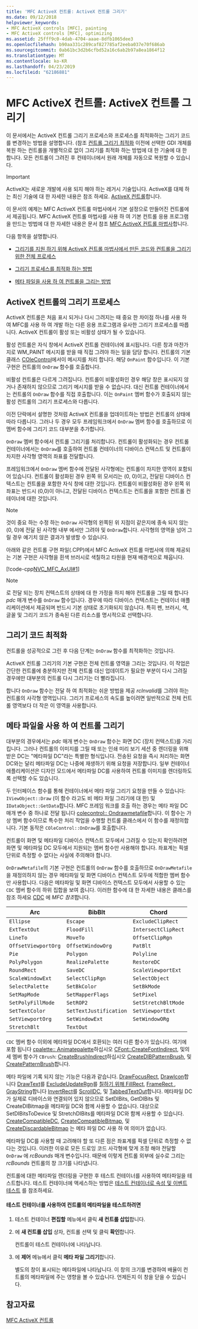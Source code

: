 ```yaml
---
title: 'MFC ActiveX 컨트롤: ActiveX 컨트롤 그리기'
ms.date: 09/12/2018
helpviewer_keywords:
- MFC ActiveX controls [MFC], painting
- MFC ActiveX controls [MFC], optimizing
ms.assetid: 25fff9c0-4dab-4704-aaae-8dfb1065dee3
ms.openlocfilehash: b90aa331c289caf827785af2eeba037e70f686ab
ms.sourcegitcommit: 0ab61bc3d2b6cfbd52a16c6ab2b97a8ea1864f12
ms.translationtype: MT
ms.contentlocale: ko-KR
ms.lasthandoff: 04/23/2019
ms.locfileid: "62186881"
---
```

# <a name="mfc-activex-controls-painting-an-activex-control"></a>MFC ActiveX 컨트롤: ActiveX 컨트롤 그리기

이 문서에서는 ActiveX 컨트롤 그리기 프로세스와 프로세스를 최적화하는 그리기 코드를 변경하는 방법을 설명합니다. (참조 [컨트롤 그리기 최적화](../mfc/optimizing-control-drawing.md) 이전에 선택한 GDI 개체를 복원 하는 컨트롤을 개별적으로 없이 그리기를 최적화 하는 방법에 대 한 기술에 대 한 합니다. 모든 컨트롤이 그려진 후 컨테이너에서 원래 개체를 자동으로 복원할 수 있습니다.

>[!IMPORTANT]
> ActiveX는 새로운 개발에 사용 되지 해야 하는 레거시 기술입니다. ActiveX를 대체 하는 최신 기술에 대 한 자세한 내용은 참조 하세요. [ActiveX 컨트롤](activex-controls.md)합니다.

이 문서의 예제는 MFC ActiveX 컨트롤 마법사에서 기본 설정으로 만들어진 컨트롤에서 제공됩니다. MFC ActiveX 컨트롤 마법사를 사용 하 여 기본 컨트롤 응용 프로그램을 만드는 방법에 대 한 자세한 내용은 문서 참조 [MFC ActiveX 컨트롤 마법사](../mfc/reference/mfc-activex-control-wizard.md)합니다.

다음 항목을 설명합니다.

- [그리기를 지원 하기 위해 ActiveX 컨트롤 마법사에서 만든 코드와 컨트롤을 그리기 위한 전체 프로세스](#_core_the_painting_process_of_an_activex_control)

- [그리기 프로세스를 최적화 하는 방법](#_core_optimizing_your_paint_code)

- [메타 파일을 사용 하 여 컨트롤을 그리는 방법](#_core_painting_your_control_using_metafiles)

##  <a name="_core_the_painting_process_of_an_activex_control"></a> ActiveX 컨트롤의 그리기 프로세스

ActiveX 컨트롤은 처음 표시 되거나 다시 그려지는 때 중요 한 차이점 하나를 사용 하 여 MFC를 사용 하 여 개발 하는 다른 응용 프로그램과 유사한 그리기 프로세스를 따릅니다. ActiveX 컨트롤이 활성 또는 비활성 상태가 될 수 있습니다.

활성 컨트롤은 자식 창에서 ActiveX 컨트롤 컨테이너에 표시됩니다. 다른 창과 마찬가지로 WM_PAINT 메시지를 받을 때 직접 그려야 하는 일을 담당 합니다. 컨트롤의 기본 클래스 [COleControl](../mfc/reference/colecontrol-class.md)에서이 메시지를 처리 합니다. 해당 `OnPaint` 함수입니다. 이 기본 구현은 컨트롤의 `OnDraw` 함수를 호출합니다.

비활성 컨트롤은 다르게 그려집니다. 컨트롤이 비활성화인 경우 해당 창은 표시되지 않거나 존재하지 않으므로 그리기 메시지를 받을 수 없습니다. 대신 컨트롤 컨테이너에서는 컨트롤의 `OnDraw` 함수를 직접 호출합니다. 이는 `OnPaint` 멤버 함수가 호출되지 않는 활성 컨트롤의 그리기 프로세스와 다릅니다.

이전 단락에서 설명한 것처럼 ActiveX 컨트롤을 업데이트하는 방법은 컨트롤의 상태에 따라 다릅니다. 그러나 두 경우 모두 프레임워크에서 `OnDraw` 멤버 함수를 호출하므로 이 멤버 함수에 그리기 코드 대부분을 추가합니다.

`OnDraw` 멤버 함수에서 컨트롤 그리기를 처리합니다. 컨트롤이 활성화되는 경우 컨트롤 컨테이너에서는 `OnDraw`를 호출하여 컨트롤 컨테이너의 디바이스 컨텍스트 및 컨트롤이 차지한 사각형 영역의 좌표를 전달합니다.

프레임워크에서 `OnDraw` 멤버 함수에 전달된 사각형에는 컨트롤이 차지한 영역이 포함되어 있습니다. 컨트롤이 활성화된 경우 왼쪽 위 모서리는 (0, 0)이고, 전달된 디바이스 컨텍스트는 컨트롤을 포함한 자식 창에 대한 것입니다. 컨트롤이 비활성화된 경우 왼쪽 위 좌표는 반드시 (0,0)이 아니고, 전달된 디바이스 컨텍스트는 컨트롤을 포함한 컨트롤 컨테이너에 대한 것입니다.

> [!NOTE]
>  것이 중요 하는 수정 하는 `OnDraw` 사각형의 왼쪽된 위 지점이 같은지에 종속 되지 않는 (0, 0)에 전달 된 사각형 내부 에서만 그려야 및 `OnDraw`합니다. 사각형의 영역을 넘어 그릴 경우 예기치 않은 결과가 발생할 수 있습니다.

아래와 같은 컨트롤 구현 파일(.CPP)에서 MFC ActiveX 컨트롤 마법사에 의해 제공되는 기본 구현은 사각형을 흰색 브러시로 색칠하고 타원을 현재 배경색으로 채웁니다.

[!code-cpp[NVC_MFC_AxUI#1](../mfc/codesnippet/cpp/mfc-activex-controls-painting-an-activex-control_1.cpp)]

> [!NOTE]
>  로 전달 되는 장치 컨텍스트의 상태에 대 한 가정을 하지 해야 컨트롤을 그릴 때 합니다 *pdc* 매개 변수를 `OnDraw` 함수입니다. 경우에 따라 디바이스 컨텍스트는 컨테이너 애플리케이션에서 제공되며 반드시 기본 상태로 초기화되지 않습니다. 특히 펜, 브러시, 색, 글꼴 및 그리기 코드가 종속된 다른 리소스를 명시적으로 선택합니다.

##  <a name="_core_optimizing_your_paint_code"></a> 그리기 코드 최적화

컨트롤을 성공적으로 그린 후 다음 단계는 `OnDraw` 함수를 최적화하는 것입니다.

ActiveX 컨트롤 그리기의 기본 구현은 전체 컨트롤 영역을 그리는 것입니다. 이 작업은 간단한 컨트롤에 충분하지만 전체 컨트롤 대신 업데이트가 필요한 부분이 다시 그려질 경우에만 대부분의 컨트롤 다시 그리기는 더 빨라집니다.

합니다 `OnDraw` 함수는 전달 하 여 최적화는 쉬운 방법을 제공 *rcInvalid*를 그려야 하는 컨트롤의 사각형 영역입니다. 그리기 프로세스의 속도를 높이려면 일반적으로 전체 컨트롤 영역보다 더 작은 이 영역을 사용합니다.

##  <a name="_core_painting_your_control_using_metafiles"></a> 메타 파일을 사용 하 여 컨트롤 그리기

대부분의 경우에서는 *pdc* 매개 변수는 `OnDraw` 함수는 화면 DC (장치 컨텍스트)를 가리킵니다. 그러나 컨트롤의 이미지를 그릴 때 또는 인쇄 미리 보기 세션 중 렌더링을 위해 받은 DC는 "메타파일 DC"라는 특별한 형식입니다. 전송된 요청을 즉시 처리하는 화면 DC와는 달리 메타파일 DC는 나중에 재생하기 위해 요청을 저장합니다. 일부 컨테이너 애플리케이션은 디자인 모드에서 메타파일 DC를 사용하여 컨트롤 이미지를 렌더링하도록 선택할 수도 있습니다.

두 인터페이스 함수를 통해 컨테이너에서 메타 파일 그리기 요청을 만들 수 있습니다: `IViewObject::Draw` (이 함수 라고도 비 메타 파일 그리기에 대 한) 및 `IDataObject::GetData`합니다. MFC 프레임 워크를 호출 하는 경우는 메타 파일 DC 매개 변수 중 하나로 전달 됩니다 [colecontrol:: Ondrawmetafile](../mfc/reference/colecontrol-class.md#ondrawmetafile)합니다. 이 함수는 가상 멤버 함수이므로 특수한 처리 작업을 수행할 컨트롤 클래스에서 이 함수를 재정의합니다. 기본 동작은 `COleControl::OnDraw`를 호출합니다.

컨트롤이 화면 및 메타파일 디바이스 컨텍스트 모두에서 그려질 수 있는지 확인하려면 화면 및 메타파일 DC 모두에서 지원되는 멤버 함수만 사용해야 합니다. 좌표계는 픽셀 단위로 측정할 수 없다는 사실에 주의해야 합니다.

`OnDrawMetafile`의 기본 구현은 컨트롤의 `OnDraw` 함수를 호출하므로 `OnDrawMetafile`을 재정의하지 않는 경우 메타파일 및 화면 디바이스 컨텍스트 모두에 적합한 멤버 함수만 사용합니다. 다음은 메타파일 및 화면 디바이스 컨텍스트 모두에서 사용할 수 있는 `CDC` 멤버 함수의 하위 집합을 보여 줍니다. 이러한 함수에 대 한 자세한 내용은 클래스를 참조 하세요 [CDC](../mfc/reference/cdc-class.md) 에 *MFC 참조*합니다.

|Arc|BibBlt|Chord|
|---------|------------|-----------|
|`Ellipse`|`Escape`|`ExcludeClipRect`|
|`ExtTextOut`|`FloodFill`|`IntersectClipRect`|
|`LineTo`|`MoveTo`|`OffsetClipRgn`|
|`OffsetViewportOrg`|`OffsetWindowOrg`|`PatBlt`|
|`Pie`|`Polygon`|`Polyline`|
|`PolyPolygon`|`RealizePalette`|`RestoreDC`|
|`RoundRect`|`SaveDC`|`ScaleViewportExt`|
|`ScaleWindowExt`|`SelectClipRgn`|`SelectObject`|
|`SelectPalette`|`SetBkColor`|`SetBkMode`|
|`SetMapMode`|`SetMapperFlags`|`SetPixel`|
|`SetPolyFillMode`|`SetROP2`|`SetStretchBltMode`|
|`SetTextColor`|`SetTextJustification`|`SetViewportExt`|
|`SetViewportOrg`|`SetWindowExt`|`SetWindowORg`|
|`StretchBlt`|`TextOut`||

`CDC` 멤버 함수 이외에 메타파일 DC에서 호환되는 여러 다른 함수가 있습니다. 여기에 포함 됩니다 [cpalette:: Animatepalette](../mfc/reference/cpalette-class.md#animatepalette)하십시오 [CFont::CreateFontIndirect](../mfc/reference/cfont-class.md#createfontindirect), 및의 세 멤버 함수가 `CBrush`: [CreateBrushIndirect](../mfc/reference/cbrush-class.md#createbrushindirect)하십시오 [CreateDIBPatternBrush](../mfc/reference/cbrush-class.md#createdibpatternbrush), 및 [CreatePatternBrush](../mfc/reference/cbrush-class.md#createpatternbrush)합니다.

메타 파일에 기록 되지 않는 기능은 다음과 같습니다. [DrawFocusRect](../mfc/reference/cdc-class.md#drawfocusrect), [DrawIcon](../mfc/reference/cdc-class.md#drawicon)합니다 [DrawText](../mfc/reference/cdc-class.md#drawtext)를 [ExcludeUpdateRgn](../mfc/reference/cdc-class.md#excludeupdatergn)를 [칠하기 위해 FillRect](../mfc/reference/cdc-class.md#fillrect), [FrameRect ](../mfc/reference/cdc-class.md#framerect), [GrayString](../mfc/reference/cdc-class.md#graystring)합니다 [InvertRect](../mfc/reference/cdc-class.md#invertrect)를 [ScrollDC](../mfc/reference/cdc-class.md#scrolldc), 및 [TabbedTextOut](../mfc/reference/cdc-class.md#tabbedtextout)합니다. 메타파일 DC가 실제로 디바이스와 연결되어 있지 않으므로 SetDIBits, GetDIBits 및 CreateDIBitmap을 메타파일 DC와 함께 사용할 수 없습니다. 대상으로 SetDIBitsToDevice 및 StretchDIBits를 메타파일 DC와 함께 사용할 수 있습니다. [CreateCompatibleDC](../mfc/reference/cdc-class.md#createcompatibledc), [CreateCompatibleBitmap](../mfc/reference/cbitmap-class.md#createcompatiblebitmap), 및 [CreateDiscardableBitmap](../mfc/reference/cbitmap-class.md#creatediscardablebitmap) 는 메타 파일 DC 사용 하 여 의미가 없습니다.

메타파일 DC를 사용할 때 고려해야 할 또 다른 점은 좌표계를 픽셀 단위로 측정할 수 없다는 것입니다. 이러한 이유로 모든 드로잉 코드 사각형에 맞게 조정 해야 전달할 `OnDraw` 에 *rcBounds* 매개 변수입니다. 때문에 이렇게 컨트롤 외부에 실수로 그리는 *rcBounds* 컨트롤의 창 크기를 나타냅니다.

컨트롤에 대한 메타파일 렌더링을 구현한 후 테스트 컨테이너를 사용하여 메타파일을 테스트합니다. 테스트 컨테이너에 액세스하는 방법은 [테스트 컨테이너로 속성 및 이벤트 테스트](../mfc/testing-properties-and-events-with-test-container.md) 를 참조하세요.

#### <a name="to-test-the-controls-metafile-using-test-container"></a>테스트 컨테이너를 사용하여 컨트롤의 메타파일을 테스트하려면

1. 테스트 컨테이너 **편집할** 메뉴에서 클릭 **새 컨트롤 삽입**합니다.

1. 에 **새 컨트롤 삽입** 상자, 컨트롤 선택 및 클릭 **확인**합니다.

   컨트롤이 테스트 컨테이너에 나타납니다.

1. 에 **제어** 메뉴에서 클릭 **메타 파일 그리기**합니다.

   별도의 창이 표시되는 메타파일에 나타납니다. 이 창의 크기를 변경하여 배율이 컨트롤의 메타파일에 주는 영향을 볼 수 있습니다. 언제든지 이 창을 닫을 수 있습니다.

## <a name="see-also"></a>참고자료

[MFC ActiveX 컨트롤](../mfc/mfc-activex-controls.md)

